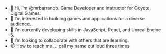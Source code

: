 - 👋 Hi, I’m @mrbarranco. Game Developer and instructor for Coyote Digital Games.
- 👀 I’m interested in building games and applications for a diverse audience.
- 🌱 I’m currently developing skills in JavaScript, React, and Unreal Engine 5.
- 💞️ I’m looking to collaborate with others that are learning.
- 📫 How to reach me ... call my name out loud three times.
